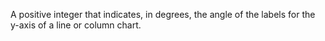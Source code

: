 A positive integer that indicates, in degrees, the angle of the labels for the y-axis of a line or column chart.
